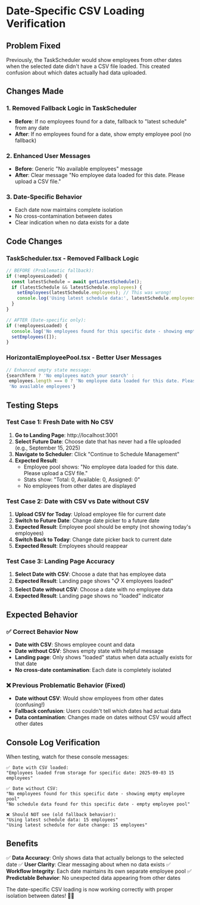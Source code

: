 # Date-Specific CSV Loading Verification

## Problem Fixed
Previously, the TaskScheduler would show employees from other dates when the selected date didn't have a CSV file loaded. This created confusion about which dates actually had data uploaded.

## Changes Made

### 1. **Removed Fallback Logic in TaskScheduler**
- **Before**: If no employees found for a date, fallback to "latest schedule" from any date
- **After**: If no employees found for a date, show empty employee pool (no fallback)

### 2. **Enhanced User Messages**
- **Before**: Generic "No available employees" message
- **After**: Clear message "No employee data loaded for this date. Please upload a CSV file."

### 3. **Date-Specific Behavior**
- Each date now maintains complete isolation
- No cross-contamination between dates
- Clear indication when no data exists for a date

## Code Changes

### TaskScheduler.tsx - Removed Fallback Logic

```typescript
// BEFORE (Problematic fallback):
if (!employeesLoaded) {
  const latestSchedule = await getLatestSchedule();
  if (latestSchedule && latestSchedule.employees) {
    setEmployees(latestSchedule.employees); // This was wrong!
    console.log('Using latest schedule data:', latestSchedule.employees.length, 'employees');
  }
}

// AFTER (Date-specific only):
if (!employeesLoaded) {
  console.log('No employees found for this specific date - showing empty employee pool');
  setEmployees([]);
}
```

### HorizontalEmployeePool.tsx - Better User Messages

```typescript
// Enhanced empty state message:
{searchTerm ? 'No employees match your search' : 
 employees.length === 0 ? 'No employee data loaded for this date. Please upload a CSV file.' : 
 'No available employees'}
```

## Testing Steps

### Test Case 1: Fresh Date with No CSV
1. **Go to Landing Page**: http://localhost:3001
2. **Select Future Date**: Choose date that has never had a file uploaded (e.g., September 15, 2025)
3. **Navigate to Scheduler**: Click "Continue to Schedule Management"
4. **Expected Result**: 
   - Employee pool shows: "No employee data loaded for this date. Please upload a CSV file."
   - Stats show: "Total: 0, Available: 0, Assigned: 0"
   - No employees from other dates are displayed

### Test Case 2: Date with CSV vs Date without CSV
1. **Upload CSV for Today**: Upload employee file for current date
2. **Switch to Future Date**: Change date picker to a future date
3. **Expected Result**: Employee pool should be empty (not showing today's employees)
4. **Switch Back to Today**: Change date picker back to current date
5. **Expected Result**: Employees should reappear

### Test Case 3: Landing Page Accuracy
1. **Select Date with CSV**: Choose a date that has employee data
2. **Expected Result**: Landing page shows "📋 X employees loaded"
3. **Select Date without CSV**: Choose a date with no employee data  
4. **Expected Result**: Landing page shows no "loaded" indicator

## Expected Behavior

### ✅ **Correct Behavior Now**
- **Date with CSV**: Shows employee count and data
- **Date without CSV**: Shows empty state with helpful message
- **Landing page**: Only shows "loaded" status when data actually exists for that date
- **No cross-date contamination**: Each date is completely isolated

### ❌ **Previous Problematic Behavior (Fixed)**
- **Date without CSV**: Would show employees from other dates (confusing!)
- **Fallback confusion**: Users couldn't tell which dates had actual data
- **Data contamination**: Changes made on dates without CSV would affect other dates

## Console Log Verification

When testing, watch for these console messages:

```
✅ Date with CSV loaded:
"Employees loaded from storage for specific date: 2025-09-03 15 employees"

✅ Date without CSV:
"No employees found for this specific date - showing empty employee pool" 
"No schedule data found for this specific date - empty employee pool"

❌ Should NOT see (old fallback behavior):
"Using latest schedule data: 15 employees" 
"Using latest schedule for date change: 15 employees"
```

## Benefits

✅ **Data Accuracy**: Only shows data that actually belongs to the selected date
✅ **User Clarity**: Clear messaging about when no data exists
✅ **Workflow Integrity**: Each date maintains its own separate employee pool
✅ **Predictable Behavior**: No unexpected data appearing from other dates

The date-specific CSV loading is now working correctly with proper isolation between dates! 📅✨
